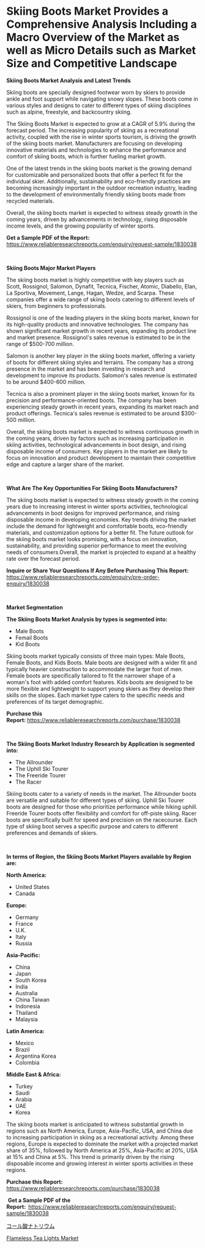 <p><h1>Skiing Boots Market Provides a Comprehensive Analysis Including a Macro Overview of the Market as well as Micro Details such as Market Size and Competitive Landscape</h1></p><p><strong>Skiing Boots Market Analysis and Latest Trends</strong></p>
<p><p>Skiing boots are specially designed footwear worn by skiers to provide ankle and foot support while navigating snowy slopes. These boots come in various styles and designs to cater to different types of skiing disciplines such as alpine, freestyle, and backcountry skiing.</p><p>The Skiing Boots Market is expected to grow at a CAGR of 5.9% during the forecast period. The increasing popularity of skiing as a recreational activity, coupled with the rise in winter sports tourism, is driving the growth of the skiing boots market. Manufacturers are focusing on developing innovative materials and technologies to enhance the performance and comfort of skiing boots, which is further fueling market growth.</p><p>One of the latest trends in the skiing boots market is the growing demand for customizable and personalized boots that offer a perfect fit for the individual skier. Additionally, sustainability and eco-friendly practices are becoming increasingly important in the outdoor recreation industry, leading to the development of environmentally friendly skiing boots made from recycled materials.</p><p>Overall, the skiing boots market is expected to witness steady growth in the coming years, driven by advancements in technology, rising disposable income levels, and the growing popularity of winter sports.</p></p>
<p><strong>Get a Sample PDF of the Report:&nbsp;</strong> <a href="https://www.reliableresearchreports.com/enquiry/request-sample/1830038">https://www.reliableresearchreports.com/enquiry/request-sample/1830038</a></p>
<p>&nbsp;</p>
<p><strong>Skiing Boots Major Market Players</strong></p>
<p><p>The skiing boots market is highly competitive with key players such as Scott, Rossignol, Salomon, Dynafit, Tecnica, Fischer, Atomic, Diabello, Elan, La Sportiva, Movement, Lange, Hagan, Wedze, and Scarpa. These companies offer a wide range of skiing boots catering to different levels of skiers, from beginners to professionals.</p><p>Rossignol is one of the leading players in the skiing boots market, known for its high-quality products and innovative technologies. The company has shown significant market growth in recent years, expanding its product line and market presence. Rossignol's sales revenue is estimated to be in the range of $500-700 million.</p><p>Salomon is another key player in the skiing boots market, offering a variety of boots for different skiing styles and terrains. The company has a strong presence in the market and has been investing in research and development to improve its products. Salomon's sales revenue is estimated to be around $400-600 million.</p><p>Tecnica is also a prominent player in the skiing boots market, known for its precision and performance-oriented boots. The company has been experiencing steady growth in recent years, expanding its market reach and product offerings. Tecnica's sales revenue is estimated to be around $300-500 million.</p><p>Overall, the skiing boots market is expected to witness continuous growth in the coming years, driven by factors such as increasing participation in skiing activities, technological advancements in boot design, and rising disposable income of consumers. Key players in the market are likely to focus on innovation and product development to maintain their competitive edge and capture a larger share of the market.</p></p>
<p>&nbsp;</p>
<p><strong>What Are The Key Opportunities For Skiing Boots Manufacturers?</strong></p>
<p><p>The skiing boots market is expected to witness steady growth in the coming years due to increasing interest in winter sports activities, technological advancements in boot designs for improved performance, and rising disposable income in developing economies. Key trends driving the market include the demand for lightweight and comfortable boots, eco-friendly materials, and customization options for a better fit. The future outlook for the skiing boots market looks promising, with a focus on innovation, sustainability, and providing superior performance to meet the evolving needs of consumers.Overall, the market is projected to expand at a healthy rate over the forecast period.</p></p>
<p><strong>Inquire or Share Your Questions If Any Before Purchasing This Report:</strong> <a href="https://www.reliableresearchreports.com/enquiry/pre-order-enquiry/1830038">https://www.reliableresearchreports.com/enquiry/pre-order-enquiry/1830038</a></p>
<p>&nbsp;</p>
<p><strong>Market Segmentation</strong></p>
<p><strong>The Skiing Boots Market Analysis by types is segmented into:</strong></p>
<p><ul><li>Male Boots</li><li>Femail Boots</li><li>Kid Boots</li></ul></p>
<p><p>Skiing boots market typically consists of three main types: Male Boots, Female Boots, and Kids Boots. Male boots are designed with a wider fit and typically heavier construction to accommodate the larger foot of men. Female boots are specifically tailored to fit the narrower shape of a woman's foot with added comfort features. Kids boots are designed to be more flexible and lightweight to support young skiers as they develop their skills on the slopes. Each market type caters to the specific needs and preferences of its target demographic.</p></p>
<p><strong>Purchase this Report:&nbsp;</strong><a href="https://www.reliableresearchreports.com/purchase/1830038">https://www.reliableresearchreports.com/purchase/1830038</a></p>
<p>&nbsp;</p>
<p><strong>The Skiing Boots Market Industry Research by Application is segmented into:</strong></p>
<p><ul><li>The Allrounder</li><li>The Uphill Ski Tourer</li><li>The Freeride Tourer</li><li>The Racer</li></ul></p>
<p><p>Skiing boots cater to a variety of needs in the market. The Allrounder boots are versatile and suitable for different types of skiing. Uphill Ski Tourer boots are designed for those who prioritize performance while hiking uphill. Freeride Tourer boots offer flexibility and comfort for off-piste skiing. Racer boots are specifically built for speed and precision on the racecourse. Each type of skiing boot serves a specific purpose and caters to different preferences and demands of skiers.</p></p>
<p>&nbsp;</p>
<p><strong>In terms of Region, the Skiing Boots Market Players available by Region are:</strong></p>
<p>
    <p> <strong> North America: </strong>
        <ul>
            <li>United States</li>
            <li>Canada</li>
        </ul>
        </p> 
    <p> <strong> Europe: </strong>
        <ul>
            <li>Germany</li>
            <li>France</li>
            <li>U.K.</li>
            <li>Italy</li>
            <li>Russia</li>
        </ul>
        </p> 
    <p> <strong> Asia-Pacific: </strong>
        <ul>
            <li>China</li>
            <li>Japan</li>
            <li>South Korea</li>
            <li>India</li>
            <li>Australia</li>
            <li>China Taiwan</li>
            <li>Indonesia</li>
            <li>Thailand</li>
            <li>Malaysia</li>
        </ul>
        </p> 
    <p> <strong> Latin America: </strong>
        <ul>
            <li>Mexico</li>
            <li>Brazil</li>
            <li>Argentina Korea</li>
            <li>Colombia</li>
        </ul>
        </p> 
    <p> <strong> Middle East & Africa: </strong>
        <ul>
            <li>Turkey</li>
            <li>Saudi</li>
            <li>Arabia</li>
            <li>UAE</li>
            <li>Korea</li>
        </ul>
    </p>
    </p>
<p><p>The skiing boots market is anticipated to witness substantial growth in regions such as North America, Europe, Asia-Pacific, USA, and China due to increasing participation in skiing as a recreational activity. Among these regions, Europe is expected to dominate the market with a projected market share of 35%, followed by North America at 25%, Asia-Pacific at 20%, USA at 15% and China at 5%. This trend is primarily driven by the rising disposable income and growing interest in winter sports activities in these regions.</p></p>
<p><strong>Purchase this Report: </strong><a href="https://www.reliableresearchreports.com/purchase/1830038">https://www.reliableresearchreports.com/purchase/1830038</a></p>
<p>&nbsp;<strong>Get a Sample PDF of the Report:&nbsp;&nbsp;</strong><a href="https://www.reliableresearchreports.com/enquiry/request-sample/1830038">https://www.reliableresearchreports.com/enquiry/request-sample/1830038</a></p>
<p><strong></strong></p>
<p><p><a href="https://github.com/mohamedbakry57/Market-Research-Report-List-3/blob/main/96231186790.md">コール酸ナトリウム</a></p><p><a href="https://github.com/JameTravis/Market-Research-Report-List-4/blob/main/flameless-tea-lights-market.md">Flameless Tea Lights Market</a></p></p>